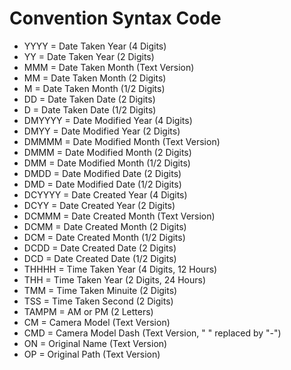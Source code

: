 Convention Syntax Code  
=========================

- YYYY = Date Taken Year (4 Digits)
- YY = Date Taken Year (2 Digits)
- MMM = Date Taken Month (Text Version)
- MM = Date Taken Month (2 Digits)
- M = Date Taken Month (1/2 Digits)
- DD = Date Taken Date (2 Digits)
- D = Date Taken Date (1/2 Digits)
- DMYYYY = Date Modified Year (4 Digits)
- DMYY = Date Modified Year (2 Digits)
- DMMMM = Date Modified Month (Text Version)
- DMMM = Date Modified Month (2 Digits)
- DMM = Date Modified Month (1/2 Digits)
- DMDD = Date Modified Date (2 Digits)
- DMD = Date Modified Date (1/2 Digits)
- DCYYYY = Date Created Year (4 Digits)
- DCYY = Date Created Year (2 Digits)
- DCMMM = Date Created Month (Text Version)
- DCMM = Date Created Month (2 Digits)
- DCM = Date Created Month (1/2 Digits)
- DCDD = Date Created Date (2 Digits)
- DCD = Date Created Date (1/2 Digits)
- THHHH = Time Taken Year (4 Digits, 12 Hours)
- THH = Time Taken Year (2 Digits, 24 Hours)
- TMM = Time Taken Minuite (2 Digits)
- TSS = Time Taken Second (2 Digits)
- TAMPM = AM or PM (2 Letters)
- CM = Camera Model (Text Version)
- CMD = Camera Model Dash (Text Version, " " replaced by "-")
- ON = Original Name (Text Version)
- OP = Original Path (Text Version)
